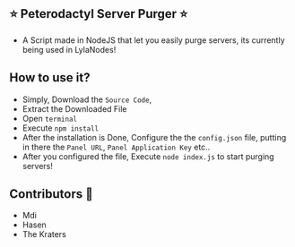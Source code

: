 ## ⭐ Peterodactyl Server Purger ⭐
* A Script made in NodeJS that let you easily purge servers, its currently being used in LylaNodes!
## How to use it? 
- Simply, Download the `Source Code`,
- Extract the Downloaded File
- Open `terminal` 
- Execute `npm install`
- After the installation is Done, Configure the the `config.json` file, putting in there the `Panel URL`, `Panel Application Key` etc..
- After you configured the file, Execute `node index.js` to start purging servers!
## Contributors 👥
- Mdi
- Hasen
- The Kraters
